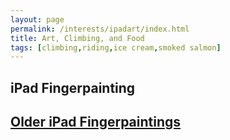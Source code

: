 ```yaml
---
layout: page
permalink: /interests/ipadart/index.html
title: Art, Climbing, and Food
tags: [climbing,riding,ice cream,smoked salmon]
---
```


## iPad Fingerpainting

## [Older iPad Fingerpaintings](../older-ipadart)
